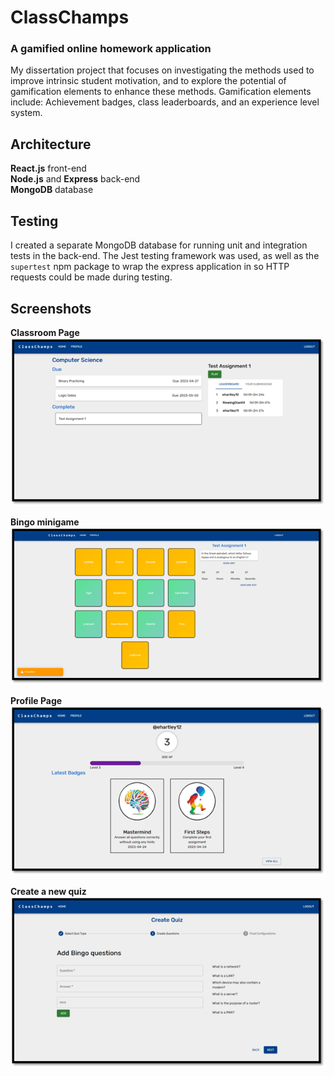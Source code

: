 # ClassChamps
### A gamified online homework application

My dissertation project that focuses on investigating the methods used to improve intrinsic student motivation, and to explore the potential of gamification elements to enhance these methods. Gamification elements include: Achievement badges, class leaderboards, and an experience level system. 

## Architecture
**React.js** front-end  
**Node.js** and **Express** back-end  
**MongoDB** database

## Testing
I created a separate MongoDB database for running unit and integration tests in the back-end. The Jest testing framework was used, as well as the `supertest` npm package to wrap the express application in so HTTP requests could be made during testing.

## Screenshots
**Classroom Page**  
![Student classroom page](screenshots/class_view.png)

**Bingo minigame**  
![Bingo assignment minigame](screenshots/bingo.png)

**Profile Page**  
![Student profile page](screenshots/profile.png)

**Create a new quiz**  
![Create a new quiz](screenshots/create_quiz.png)
